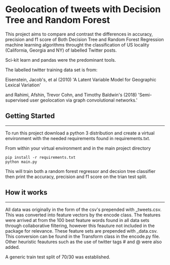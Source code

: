 # Geolocation of tweets with Decision Tree and Random Forest

This project aims to compare and contrast the differences in accuracy, precision and f1 score of Both Decision Tree and Random Forest Regression machine learning algorithms throught the classification of US locality (California, Georgia and NY) of labelled Twitter posts.

Sci-kit learn and pandas were the predominant tools.

The labelled twitter training data set is from: 

Eisenstein, Jacob's, et al (2010) 'A Latent Variable Model for Geographic Lexical Variation'

and Rahimi, Afshin, Trevor Cohn, and Timothy Baldwin's (2018) 'Semi-supervised user geolocation via graph convolutional networks.'

## Getting Started
---
To run this project download a python 3 distribution and create a virtual environment with the needed requirements found in requirements.txt. 

From within your virtual environment and in the main project directory

```
pip install -r requirements.txt
python main.py
```

This will train both a random forest  regressor and decsion tree classifier then print the accuracy, precision and f1 score on the trian test split.

## How it works
---

All data was originally in the form of the csv's prepended with _tweets.csv. This was converted into feature vectors by the encode class. The features were arrived at from the 100 best feature words found in all data sets through collaborative filtering, however this feauture not included in the package for relevance. These feature sets are prepended with _data.csv. This conversion can be found in the Transform class in the encode.py file. Other heuristic feautures such as the use of twitter tags # and @ were also added.

A generic train test split of 70/30 was established.
